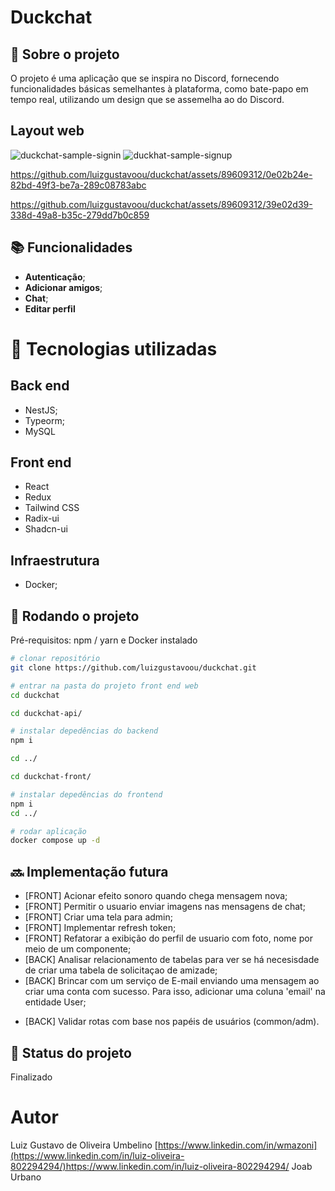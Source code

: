# Duckchat
<!-- license --> 

## :memo:  Sobre o projeto
O projeto é uma aplicação que se inspira no Discord, fornecendo funcionalidades básicas semelhantes à plataforma, como bate-papo em tempo real, utilizando um design que se assemelha ao do Discord.

## Layout web

![duckchat-sample-signin](https://github.com/luizgustavoou/duckchat/assets/89609312/4551e3e9-7f37-4032-801d-b4496d942c8b)
![duckhat-sample-signup](https://github.com/luizgustavoou/duckchat/assets/89609312/b8fc6897-8b56-4db3-b23b-c0e9cb198d1d)



https://github.com/luizgustavoou/duckchat/assets/89609312/0e02b24e-82bd-49f3-be7a-289c08783abc



https://github.com/luizgustavoou/duckchat/assets/89609312/39e02d39-338d-49a8-b35c-279dd7b0c859









<!--
## Modelo conceitual
![Modelo Conceitual](https://github.com/acenelio/assets/raw/main/sds1/modelo-conceitual.png)
-->
## :books: Funcionalidades
* <b>Autenticação</b>;
* <b>Adicionar amigos</b>;
* <b>Chat</b>;
* <b>Editar perfil</b>

# :wrench: Tecnologias utilizadas
## Back end
* NestJS;
* Typeorm;
* MySQL
  
## Front end
* React
* Redux
* Tailwind CSS
* Radix-ui
* Shadcn-ui
<!--## Implantação em produção
- Back end: Heroku
- Front end web: Netlify
- Banco de dados: Postgresql -->

## Infraestrutura
* Docker;

## :rocket: Rodando o projeto
Pré-requisitos: npm / yarn e Docker instalado

```bash
# clonar repositório
git clone https://github.com/luizgustavoou/duckchat.git

# entrar na pasta do projeto front end web
cd duckchat

cd duckchat-api/

# instalar depedências do backend
npm i

cd ../

cd duckchat-front/

# instalar depedências do frontend
npm i
cd ../

# rodar aplicação
docker compose up -d
```

## :soon: Implementação futura
* [FRONT] Acionar efeito sonoro quando chega mensagem nova;
* [FRONT] Permitir o usuario enviar  imagens nas mensagens de chat;
* [FRONT] Criar uma tela para admin;
* [FRONT] Implementar refresh token;
* [FRONT] Refatorar a exibição do perfil de usuario com foto, nome por meio de um componente; 
* [BACK] Analisar relacionamento de tabelas para ver se há necesisdade de criar uma tabela de solicitaçao de amizade;
* [BACK] Brincar com um serviço de E-mail enviando uma mensagem ao criar uma conta com sucesso. Para isso, adicionar uma coluna 'email' na entidade User;
- [BACK] Validar rotas com base nos papéis de usuários (common/adm).

## :dart: Status do projeto
Finalizado

# Autor

Luiz Gustavo de Oliveira Umbelino
[https://www.linkedin.com/in/wmazoni](https://www.linkedin.com/in/luiz-oliveira-802294294/)https://www.linkedin.com/in/luiz-oliveira-802294294/
Joab Urbano

